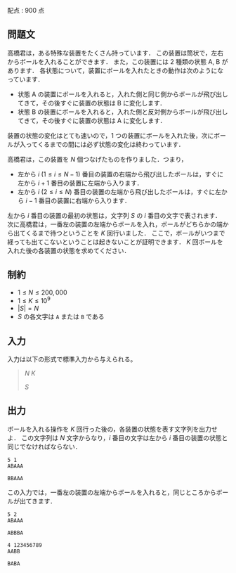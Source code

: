 配点 : $900$ 点

## 問題文

高橋君は，ある特殊な装置をたくさん持っています．
この装置は筒状で，左右からボールを入れることができます．
また，この装置には $2$ 種類の状態 A, B があります．
各状態について，装置にボールを入れたときの動作は次のようになっています．

- 状態 A の装置にボールを入れると，入れた側と同じ側からボールが飛び出してきて，その後すぐに装置の状態は B に変化します．
- 状態 B の装置にボールを入れると，入れた側と反対側からボールが飛び出してきて，その後すぐに装置の状態は A に変化します．

装置の状態の変化はとても速いので，$1$ つの装置にボールを入れた後，次にボールが入ってくるまでの間には必ず状態の変化は終わっています．

高橋君は，この装置を $N$ 個つなげたものを作りました．つまり，

- 左から $i$ ($1 \leq i \leq N-1$) 番目の装置の右端から飛び出したボールは，すぐに左から $i+1$ 番目の装置に左端から入ります．
- 左から $i$ ($2 \leq i \leq N$) 番目の装置の左端から飛び出したボールは，すぐに左から $i-1$ 番目の装置に右端から入ります．

左から $i$ 番目の装置の最初の状態は，文字列 $S$ の $i$ 番目の文字で表されます．
次に高橋君は，一番左の装置の左端からボールを入れ，ボールがどちらかの端から出てくるまで待つということを $K$ 回行いました．
ここで，ボールがいつまで経っても出てこないということは起きないことが証明できます．
$K$ 回ボールを入れた後の各装置の状態を求めてください．

## 制約

- $1 \leq N \leq 200,000$
- $1 \leq K \leq 10^9$
- $|S|=N$
- $S$ の各文字は `A` または `B` である

## 入力

入力は以下の形式で標準入力から与えられる。

> $N$ $K$
> 
> $S$

## 出力

ボールを入れる操作を $K$ 回行った後の，各装置の状態を表す文字列を出力せよ．
この文字列は $N$ 文字からなり，$i$ 番目の文字は左から $i$ 番目の装置の状態と同じでなければならない．

```input1
5 1
ABAAA
```

```output1
BBAAA
```

この入力では，一番左の装置の左端からボールを入れると，同じところからボールが出てきます．

```input2
5 2
ABAAA
```

```output2
ABBBA
```

```input3
4 123456789
AABB
```

```output3
BABA
```